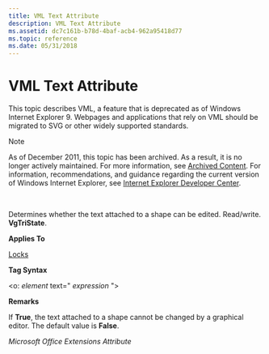 ```yaml
---
title: VML Text Attribute
description: VML Text Attribute
ms.assetid: dc7c161b-b78d-4baf-acb4-962a95418d77
ms.topic: reference
ms.date: 05/31/2018
---
```


# VML Text Attribute

This topic describes VML, a feature that is deprecated as of Windows Internet Explorer 9. Webpages and applications that rely on VML should be migrated to SVG or other widely supported standards.

> [!Note]  
> As of December 2011, this topic has been archived. As a result, it is no longer actively maintained. For more information, see [Archived Content](/previous-versions/windows/internet-explorer/ie-developer/). For information, recommendations, and guidance regarding the current version of Windows Internet Explorer, see [Internet Explorer Developer Center](https://msdn.microsoft.com/ie/).

 

Determines whether the text attached to a shape can be edited. Read/write. **VgTriState**.

**Applies To**

[Locks](msdn-online-vml-locks-element.md)

**Tag Syntax**

<o: *element* text=" *expression* ">

**Remarks**

If **True**, the text attached to a shape cannot be changed by a graphical editor. The default value is **False**.

*Microsoft Office Extensions Attribute*

 

 
